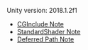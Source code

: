 Unity version: 2018.1.2f1

* [CGInclude Note](CGIncludeNote.md)
* [StandardShader Note](StandardShaderNote.md)
* [Deferred Path Note](DeferredPathNote.md)